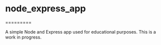 # node_express_app
=========

A simple Node and Express app used for educational purposes. This is a work in progress.